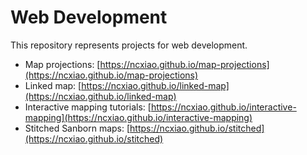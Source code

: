 # Web Development

This repository represents projects for web development.

- Map projections: [https://ncxiao.github.io/map-projections](https://ncxiao.github.io/map-projections)
- Linked map: [https://ncxiao.github.io/linked-map](https://ncxiao.github.io/linked-map)
- Interactive mapping tutorials: [https://ncxiao.github.io/interactive-mapping](https://ncxiao.github.io/interactive-mapping)
- Stitched Sanborn maps: [https://ncxiao.github.io/stitched](https://ncxiao.github.io/stitched)
